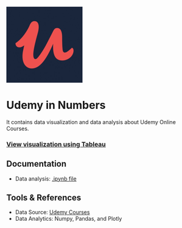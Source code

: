 ![alt text](img/udemy.png)

# Udemy in Numbers
It contains data visualization and data analysis about Udemy Online Courses.

### [View visualization using Tableau](https://public.tableau.com/profile/albert.bill.alroy#!/vizhome/UdemyOnlineCoursesinNumbers/Dashboard1)

## Documentation
- Data analysis: [.ipynb file](https://nbviewer.jupyter.org/github/albertbill/Udemy-In-Numbers/blob/c37f8dc2a5891223e8ebca8d15079492cbe34137/udemy.ipynb)

## Tools & References
- Data Source: [Udemy Courses](https://www.kaggle.com/andrewmvd/udemy-courses)
- Data Analytics: Numpy, Pandas, and Plotly
